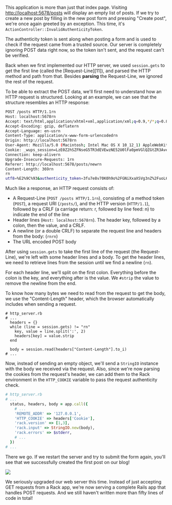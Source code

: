 This application is more than just that index page. Visiting [http://localhost:5678/posts]({{localhost:5678}}) will display an empty list of posts. If we try to create a new post by filling in the new post form and pressing "Create post", we're once again greeted by an exception. This time, it's `ActionController::InvalidAuthenticityToken`.

The authenticity token is sent along when posting a form and is used to check if the request came from a trusted source. Our server is completely ignoring POST data right now, so the token isn't sent, and the request can't be verified.

Back when we first implemented our HTTP server, we used `session.gets` to get the first line (called the [Request-Line][11]), and parsed the HTTP method and path from that. Besides **parsing** the Request-Line, we ignored the rest of the request.

To be able to extract the POST data, we'll first need to understand how an HTTP request is structured. Looking at an example, we can see that the structure resembles an HTTP response:

```sh 
POST /posts HTTP/1.1rn
Host: localhost:5678rn
Accept: text/html,application/xhtml+xml,application/xml;q=0.9,*/*;q=0.8rn
Accept-Encoding: gzip, deflatern
Accept-Language: en-usrn
Content-Type: application/x-www-form-urlencodedrn
Origin: http://localhost:5678rn
User-Agent: Mozilla/5.0 (Macintosh; Intel Mac OS X 10_12_1) AppleWebKit/602.2.14 (KHTML, like Gecko) Version/10.0.1 Safari/602.2.14rn
Cookie: _wups_session=LzE0Z2hSZFNseG5TR3dEVEwzNE52U0lFa0pmVGlQZGtZR3AveWlyMEFvUHRPeXlQUzQ4L0xlKzNLVWtqYld2cjdiWkpmclZIaEhJd1R6eDhaZThFbVBlN2p6QWpJdllHL2F4Z3VseUZ6NU1BRTU5Y1crM2lLRVY0UzdSZkpwYkt2SGFLZUQrYVFvaFE0VjZmZlIrNk5BPT0tLUpLTHQvRHQ0T3FycWV0ZFZhVHZWZkE9PQ%3D%3D--4ef4508c936004db748da10be58731049fa190eern
Connection: keep-alivern
Upgrade-Insecure-Requests: 1rn
Referer: http://localhost:5678/posts/newrn
Content-Length: 369rn
rn
utf8=%E2%9C%93&authenticity_token=3fu7e8v70K0h9o%2FGNiXxaXSVg3nZ%2FuoL60nlhssUEHpQRz%2BM4ZIHjQduQMexvXrNoC2pjmhNPI4xNNA0Qkh5Lg%3D%3D&post%5Btitle%5D=My+first+post&post%5Bcreated_at%281i%29%5D=2017&post%5Bcreated_at%282i%29%5D=1&post%5Bcreated_at%283i%29%5D=23&post%5Bcreated_at%284i%29%5D=18&post%5Bcreated_at%285i%29%5D=47&post%5Bbody%5D=It+works%21&commit=Create+Post
```

Much like a response, an HTTP request consists of:

* A Request-Line (`POST /posts HTTP/1.1rn`), consisting of a method token (`POST`), a request URI (`/posts/`), and the HTTP version (`HTTP/1.1`), followed by a CRLF (a carriage return: r, followed by line feed: n) to indicate the end of the line
* Header lines (`Host: localhost:5678rn`). The header key, followed by a colon, then the value, and a CRLF.
* A newline (or a double CRLF) to separate the request line and headers from the body: (`rnrn`)
* The URL encoded POST body

After using `session.gets` to take the first line of the request (the Request-Line), we're left with some header lines and a body. To get the header lines, we need to retrieve lines from the session until we find a newline (`rn`).

For each header line, we'll split on the first colon. Everything before the colon is the key, and everything after is the value. We `#strip` the value to remove the newline from the end.

To know how many bytes we need to read from the request to get the body, we use the "Content-Length" header, which the browser automatically includes when sending a request.

```  
# http_server.rb
# ...
  headers = {}
  while (line = session.gets) != "rn"
    key, value = line.split(':', 2)
    headers[key] = value.strip
  end

  body = session.read(headers["Content-Length"].to_i)
# ...
```    

Now, instead of sending an empty object, we'll send a `StringIO` instance with the body we received via the request. Also, since we're now parsing the cookies from the request's header, we can add them to the Rack environment in the `HTTP_COOKIE` variable to pass the request authenticity check.

```ruby    
# http_server.rb
# ...
  status, headers, body = app.call({
    # ...
    'REMOTE_ADDR' => '127.0.0.1',
    'HTTP_COOKIE' => headers['Cookie'],
    'rack.version' => [1,3],
    'rack.input' => StringIO.new(body),
    'rack.errors' => $stderr,
    # ...
  })
# ...
```

There we go. If we restart the server and try to submit the form again, you'll see that we successfully created the first post on our blog!

![](https://github.com/Codevolve/next/blob/master/courses/community/Ruby%20Magic/assets/first-post.png?raw=true)

We seriously upgraded our web server this time. Instead of just accepting GET requests from a Rack app, we're now serving a complete Rails app that handles POST requests. And we still haven't written more than fifty lines of code in total!
